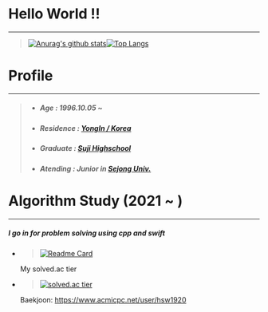<!--
**hsw1920/hsw1920** is a ✨ _special_ ✨ repository because its `README.md` (this file) appears on your GitHub profile.

Here are some ideas to get you started:

- 🔭 I’m currently working on ...
- 🌱 I’m currently learning ...
- 👯 I’m looking to collaborate on ...
- 🤔 I’m looking for help with ...
- 💬 Ask me about ...
- 📫 How to reach me: ...
- 😄 Pronouns: ...
- ⚡ Fun fact: ...
-->
# Hello World !!
-----
> [![Anurag's github stats](https://github-readme-stats.vercel.app/api?username=hsw1920&show_icons=true&theme={theme})](https://github.com/hsw1920/github-readme-stats)[![Top Langs](https://github-readme-stats.vercel.app/api/top-langs/?username=hsw1920)](https://github.com/hsw1920/github-readme-stats)
# Profile
-----
> - ##### Age : 1996.10.05 ~
> - ##### Residence : [YongIn / Korea](https://www.google.co.kr/maps/place/%EA%B2%BD%EA%B8%B0%EB%8F%84+%EC%9A%A9%EC%9D%B8%EC%8B%9C/data=!3m1!4b1!4m5!3m4!1s0x357b523d6ace33f5:0x9d3235701951b5fb!8m2!3d37.2410864!4d127.1775537?hl=ko)
> - ##### Graduate : [Suji Highschool](https://suji.hs.kr/main.php)
> - ##### Atending : Junior in [Sejong Univ.](http://www.sejong.ac.kr/)

# Algorithm Study (2021 ~ )
-----
##### I go in for problem solving using cpp and swift
- >[![Readme Card](https://github-readme-stats.vercel.app/api/pin/?username=hsw1920&repo=ProblemSolving)](https://github.com/hsw1920/ProblemSolving)
  
  My solved.ac tier
- >[![solved.ac tier](http://mazassumnida.wtf/api/v2/generate_badge?boj=hsw1920)](https://solved.ac/hsw1920)
    
    Baekjoon: <https://www.acmicpc.net/user/hsw1920>


